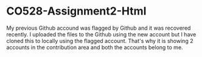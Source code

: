 # CO528-Assignment2-Html

My previous Github accound was flagged by Github and it was recovered recently. I uploaded the files to the Github using the new account but I have cloned this to locally using the flagged account. That's why it is showing 2 accounts in the contribution area and both the accounts belong to me. 
